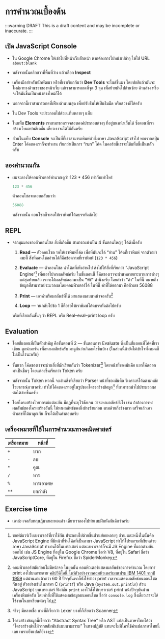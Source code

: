 # การคำนวณเบื้องต้น

:::warning DRAFT
This is a draft content and may be incomplete or inaccurate.
:::

## เปิด JavaScript Console

- ใน Google Chrome ให้เข้าไปที่หน้าเว็บสักหน้า
    หากต้องการไปหน้าเปล่าๆ ให้ใส่ URL `about:blank`

- หลังจากนั้นคลิกขวาที่พื้นที่ว่าง แล้วเลือก **Inspect**

- เครื่องมือสำหรับนักพัฒนา หรือที่เราเรียกกันว่า **Dev Tools** จะโผล่ขึ้นมา
    โดยปกติแล้วมันจะโผล่มาทางด้านขวาของหน้าเว็บ
    แต่เราสามารถกดที่จุด 3 จุด เพื่อย้ายมันไปด้านซ้าย ด้านล่าง หรือจะให้มันขึ้นเป็นหน้าต่างใหม่ก็ได้

- นอกจากนี้เราสามารถกดที่เฟืองด้านบนสุด เพื่อปรับธีมให้เป็นธีมมืด หรือสว่างก็ได้ครับ

- ใน Dev Tools จะประกอบไปด้วยแท็บหลายๆ แท็บ

- ในแท็บ **Elements**
    เราสามารถตรวจสอบองค์ประกอบต่างๆ ที่อยู่บนหน้าเว็บได้
    ซึ่งตอนที่เราสร้างเว็บแอปพลิเคชั่น เดี๋ยวเราจะได้ใช้กันครับ

- ส่วนในแท็บ **Console**
    จะเป็นที่ที่เราสามารถพิมพ์คำสั่งภาษา JavaScript เข้าไป
    พอเรากดปุ่ม Enter โค้ดของเราก็จะทำงาน
    เรียกว่าเป็นการ “run” โค้ด
    ในคอร์สนี้เราจะใช้แท็บนี้เป็นหลักครับ

## ลองคำนวณกัน

- ผมจะลองให้คอมพิวเตอร์คำนวณดูว่า 123 * 456 เท่ากับเท่าไหร่

    ```js
    123 * 456
    ```

    ตัวคอนโซลจะตอบกลับมาว่า

    ```js
    56088
    ```

    หลังจากนั้น คอนโซลก็จะรอให้เราพิมพ์โค้ดบรรทัดถัดไป

## REPL

- จากมุมมองของตัวคอนโซล สิ่งที่เกิดขึ้น สามารถแบ่งเป็น 4 ขั้นตอนใหญ่ๆ ได้ดังนี้ครับ

    1. **Read** — ตัวคอนโซล รอให้เราพิมพ์โค้ด เพื่อที่มันจะได้ “อ่าน” โค้ดที่เราพิมพ์
        จากตัวอย่างมะกี๊ สิ่งที่คอนโซลอ่านได้ก็คือข้อความที่เราพิมพ์ (`123 * 456`)

    2. **Evaluate** — ตัวคอนโซล นำโค้ดที่เพิ่งอ่านไป ส่งไปให้สิ่งที่เรียกว่า “JavaScript Engine”[^js-engine] เพื่อเอาไปหาผลลัพธ์ครับ
        ในขั้นตอนนี้ โค้ดของเราจะผ่านหลายกระบวนการต่างๆ
        แต่สุดท้ายแล้ว เราจะได้ผลลัพธ์ออกมาเป็น **“ค่า”** ค่านึงครับ
        โดยคำว่า “ค่า” ในที่นี้
        หมายถึง ข้อมูลที่สามารถประมวลผลโดยคอมพิวเตอร์ได้
        ในที่นี้ ค่าที่ได้ออกมา คือตัวเลข 56088

    3. **Print** — เอาค่าหรือผลลัพธ์ที่ได้ มาแสดงผลบนหน้าจอครับ[^print]

    4. **Loop** — วนกลับไปข้อ 1
        ก็คือรอให้เราพิมพ์โค้ดบรรทัดต่อไปครับ

    หรือที่เรียกกันสั้นๆ ว่า REPL หรือ Real–eval–print loop ครับ

[^js-engine]: ซอฟต์แวร์เว็บเบราเซอร์ที่เราใช้กัน ประกอบไปด้วยชิ้นส่วนย่อยหลายๆ ส่วน
    และหนึ่งในนั้นคือ JavaScript Engine ที่มีหน้าที่รันโค้ดที่เป็นภาษา JavaScript ทำให้โปรแกรมที่เขียนด้วยภาษา JavaScript ทำงานได้ในเบราเซอร์
    แต่ละเบราเซอร์ก็จะมี JS Engine ที่แตกต่างกันออกไป
    เช่น JS Engine ที่อยู่ใน Google Chrome ชื่อว่า V8,
    ที่อยู่ใน Safari ชื่อว่า JavaScriptCore,
    ที่อยู่ใน Firefox ชื่อว่า SpiderMonkey


[^print]: คอมพิวเตอร์สมัยก่อนไม่มีหน้าจอ
    ในยุคนั้น คอมพิวเตอร์แสดงผลลัพธ์ของการคำนวณ โดยการ print ลงไปบนกระดาษ
    [คลิปวีดีโอนี้ โชว์ตัวอย่างจากคอมพิวเตอร์เมนเฟรม IBM 1401 จากปี 1959](https://youtu.be/dc5PpE56qPw?t=558)
    แต่ผ่านมาแล้วกว่า 60 ปี ปัจจุบันเราก็ยังใช้คำว่า print เวลาจะแสดงผลลัพธ์บนคอนโซลกันอยู่
    ตัวอย่างเช่นในภาษา C (`printf`) หรือ Java (`System.out.println`)
    ส่วน JavaScript บนเบราเซอร์ ฟังก์ชัน `print` เอาไว้สั่งให้เบราเซอร์ print หน้าปัจจุบันผ่านเครื่องพิมพ์ครับ
    โดยคำสั่งที่ใช้แสดงผลข้อมูลบนคอนโซล ชื่อว่า `console.log` ซึ่งเดี๋ยวเราจะได้ใช้งานในบทเรียนต่อๆ ไป

## Evaluation

- โดยขั้นตอนที่เป็นตัวสำคัญ คือขั้นตอนที่ 2 — ขั้นตอนการ Evaluate ซึ่งเป็นขั้นตอนที่โค้ดที่เราเขียน ถูกนำมารัน เพื่อหาผลลัพธ์ครับ
    มาดูกันว่าเกิดอะไรขึ้นบ้าง
    (ในส่วนนี้ถ้ายังไม่เข้าใจทั้งหมดก็ไม่เป็นไรนะครับ)

- ขั้นแรก โค้ดของเราจะผ่านสิ่งที่มักเรียกกันว่า Tokenizer[^lex]
    โดยหน้าที่ของมันคือ แยกโค้ดออกมาเป็นชิ้นๆ โดยแต่ละชิ้นเรียกว่า Token ครับ

- หลังจากนั้น Token พวกนี้ จะผ่านสิ่งที่เรียกว่า Parser
    หน้าที่ของมันคือ วิเคราะห์โค้ดตามหลักไวยากรณ์ภาษาครับ
    ทำให้โค้ดของเราอยู่ในรูปของโครงสร้างข้อมูล[^ast] ที่สามารถนำไปประมวลผลต่อได้ง่ายขึ้นครับ

- โดยโครงสร้างไวยากรณ์แต่ละอัน มีกฏที่ระบุไว้ชัดเจน ว่าจะหาผลลัพธ์ยังไง
    เช่น ถ้าต้องการหาผลลัพธ์ของโครงสร้างอันนี้
    ให้หาผลลัพธ์ของกิ่งข้างซ้ายก่อน ตามด้วยกิ่งข้างขวา
    เสร็จแล้วเอาตัวเลขที่ได้มาคูณกัน ก็จะได้เป็นคำตอบครับ

## เครื่องหมายที่ใช้ในการคำนวณทางคณิตศาสตร์

| เครื่องหมาย | หน้าที่ |
| ----- | ----- |
| `+` | บวก |
| `-` | ลบ |
| `*` | คูณ |
| `/` | หาร |
| `%` | หารเอาเศษ |
| `**` | ยกกำลัง |

## Exercise time

- เอาล่ะ เจอกับทฤษฎีมาเยอะพอแล้ว เดี๋ยวเราลองไปทำแบบฝึกหัดกันดีกว่าครับ

[^lex]: จริงๆ มีหลายชื่อ
    บางที่ก็เรียกว่า Lexer
    บางที่ก็เรียกว่า Scanner

[^ast]: โครงสร้างข้อมูลนี้เรียกว่า “Abstract Syntax Tree” หรือ AST
    แปลเป็นภาษาไทยได้ว่า “โครงสร้างต้นไม้วากยสัมพันธ์แบบนามธรรม”
    ในทางปฏิบัติ แทบจะไม่มีใครใช้คำแปลภาษาไทยนี้เลย เพราะยิ่งแปลก็ยิ่งงง
